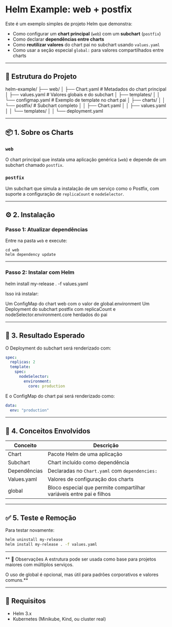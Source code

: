 # Helm Example: web + postfix

Este é um exemplo simples de projeto Helm que demonstra:

- Como configurar um **chart principal** (`web`) com um **subchart** (`postfix`)
- Como declarar **dependências entre charts**
- Como **reutilizar valores** do chart pai no subchart usando `values.yaml`
- Como usar a seção especial `global:` para valores compartilhados entre charts

---

## 📁 Estrutura do Projeto

helm-example/
├── web/
│ ├── Chart.yaml # Metadados do chart principal
│ ├── values.yaml # Valores globais e do subchart
│ ├── templates/
│ │ └── configmap.yaml # Exemplo de template no chart pai
│ ├── charts/
│ │ └── postfix/ # Subchart completo
│ │ ├── Chart.yaml
│ │ ├── values.yaml
│ │ └── templates/
│ │ └── deployment.yaml

---

## 📦 1. Sobre os Charts

### `web`

O chart principal que instala uma aplicação genérica (`web`) e depende de um subchart chamado `postfix`.

### `postfix`

Um subchart que simula a instalação de um serviço como o Postfix, com suporte a configuração de `replicaCount` e `nodeSelector`.

---

## ⚙️ 2. Instalação

### Passo 1: Atualizar dependências

Entre na pasta `web` e execute:

```
cd web
helm dependency update
```

---

### Passo 2: Instalar com Helm

helm install my-release . -f values.yaml

Isso irá instalar:

Um ConfigMap do chart web com o valor de global.environment
Um Deployment do subchart postfix com replicaCount e nodeSelector.environment.core herdados do pai


---


## 📌 3. Resultado Esperado

O Deployment do subchart será renderizado com:

```yaml
spec:
  replicas: 2
  template:
    spec:
      nodeSelector:
        environment:
          core: production
```

E o ConfigMap do chart pai será renderizado como:

```yaml
data:
  env: "production"
```


---  

  
## 🧠 4. Conceitos Envolvidos

| Conceito     | Descrição                                                                 |
|--------------|---------------------------------------------------------------------------|
| Chart        | Pacote Helm de uma aplicação                                              |
| Subchart     | Chart incluído como dependência                                           |
| Dependências | Declaradas no `Chart.yaml` com `dependencies:`                           |
| Values.yaml  | Valores de configuração dos charts                                        |
| global       | Bloco especial que permite compartilhar variáveis entre pai e filhos     |



---

## ✅ 5. Teste e Remoção

Para testar novamente:

```bash
helm uninstall my-release
helm install my-release . -f values.yaml
```



---

**
📝 Observações
A estrutura pode ser usada como base para projetos maiores com múltiplos serviços.

O uso de global é opcional, mas útil para padrões corporativos e valores comuns.**


---


## 📌 Requisitos

- Helm 3.x
- Kubernetes (Minikube, Kind, ou cluster real)


